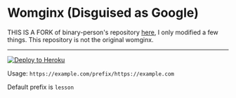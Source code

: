 # Womginx (Disguised as Google)

THIS IS A FORK of binary-person's repository [here](https://github.com/binary-person/womginx), I only modified a few things. This repository is not the original womginx.

***

[![Deploy to Heroku](https://www.herokucdn.com/deploy/button.svg)](https://heroku.com/deploy?template=https://github.com/daddychill696969/womginx)

Usage: `https://example.com/prefix/https://example.com`

Default prefix is `lesson`
